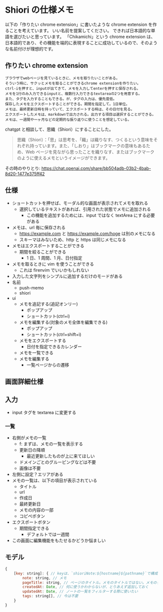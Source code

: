 # Shiori の仕様メモ

以下の「作りたい chrome extension」に書いたような chrome extension を作ることを考えています。
いい名前を提案してください。
できれば日本語的な単語を選びたいと思っています。
「Chikamichi」という chrome extension は、日本語的であり、その機能を端的に表現することに成功しているので、そのような名前付けが理想的です。

## 作りたい chrome extension

```
ブラウザでwebページを見ているときに、メモを取りたいことがある。
そういう時に、サクッとメモを取ることができるchrome extensionを作りたい。
ctrl-iを押すと、inputが出てきて、メモを入力してenterを押すと保存される。
メモを1行のみ入力できるinputと、複数行入力できるtextareaの2つを用意する。
また、タグを入力することもできる。が、タグの入力は、優先度低。
保存したメモをエクスポートすることができる。期間を指定して。1日単位。
メモは、最終更新日時を持っていて、エクスポートする時は、その日付を見る。
エクスポートしたメモは、markdownで出力される。出力する項目は選択することができる。
メモは、一週間や一ヶ月などの定期的な振り返りに使うことを想定している。
```

chatgpt と相談して、思織（Shiori）にすることにした。

> 思織（Shiori）：「思」は思考を、「織」は織りなす、つくるという意味をそれぞれ持っています。また、「しおり」はブックマークの意味もあるため、Web ページを見ながら思ったことを織りなす、またはブックマークのように使えるメモというイメージができます。

その時のやりとり: https://chat.openai.com/share/bb504adb-03b2-4bab-8d20-1477e375ff42

## 仕様

- ショートカットを押せば、モーダル的な画面が表示されてメモを取れる
  - 選択しているテキストがあれば、引用された状態でメモに追加される
    - この機能を追加するためには、input ではなく textArea にする必要がある
- メモは、url 毎に保存される
  - https://example.com と https://example.com/hoge は別のメモになる
  - スキーマはみないため、http と https は同じメモになる
- メモはエクスポートすることができる
  - 期間を絞ることができる
    - 1 日、1 周間、1 月、日付指定
- メモを取るときに vim を使うことができる
  - これは firenvim でいいかもしれない
- 入力した文字列をシンプルに追加するだけのモードがある
- 名前
  - push-memo
  - shiori
- ui
  - メモを追記する(追記オンリー)
    - ポップアップ
    - ショートカット(ctrl+i)
  - メモを編集する(対象のメモ全体を編集できる)
    - ポップアップ
    - ショートカット(ctrl+shift+i)
  - メモをエクスポートする
    - 日付を指定できるカレンダー
  - メモを一覧できる
  - メモを編集する
    - 一覧ページからの遷移

## 画面詳細仕様

## 入力

- input タグを textarea に変更する

### 一覧

- 右側がメモの一覧
  - f: まずは、メモの一覧を表示する
  - 更新日の降順
    - 最近更新したものが上に来てほしい
  - ドメインごとのグルーピングなどは不要
  - 画像は不要
- 左側に設定？エリアがある
- メモの一覧は、以下の項目が表示されている
  - タイトル
  - url
  - 作成日
  - 最終更新日
  - メモの内容の一部
  - コピペボタン
- エクスポートボタン
  - 期間指定できる
    - デフォルトでは一週間
- この画面に編集機能をもたせるかどうか悩ましい

## モデル

```js
{
    [key: string]: { // keyは、`shioriNote:${hostname}${pathname}`で構成。例: shioriNote:example.com/hoge。`shioriNote:`は、prefixとして使う
        note: string, // メモ
        pageTitle: string, // ページのタイトル。メモのタイトルではない。メモのタイトルはない。
        createdAt: Date, // 何に使うかわからないが、とりあえず追加しておく
        updatedAt: Date, // ノートの一覧をフィルターする際に使いたい
        tags: string[], // 今は不要
    }
}
```
